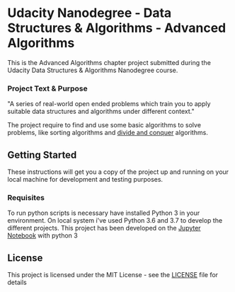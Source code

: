 # Udacity Nanodegree - Data Structures & Algorithms - Advanced Algorithms

This is the Advanced Algorithms chapter project submitted during the Udacity Data Structures & Algorithms Nanodegree course.

### Project Text & Purpose

"A series of real-world open ended problems which train you to apply suitable data structures and algorithms under different context."

The project require to find and use some basic algorithms to solve problems, like sorting algorithms and [divide and conquer](https://en.wikipedia.org/wiki/Divide-and-conquer_algorithm) algorithms.

## Getting Started

These instructions will get you a copy of the project up and running on your local machine for development and testing purposes.

### Requisites

To run python scripts is necessary have installed Python 3 in your environment. On local system i've used Python 3.6 and 3.7 to develop the different projects.
This project has been developed on the [Jupyter Notebook](https://jupyter.org/) with python 3

## License

This project is licensed under the MIT License - see the [LICENSE](LICENSE) file for details
